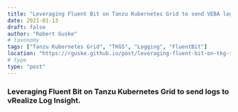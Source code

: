 ```yaml
---
title: "Leveraging Fluent Bit on Tanzu Kubernetes Grid to send VEBA logs to vRealize Log Insight"
date: 2021-01-13
draft: false
author: "Robert Guske"
# taxonomy
tags: ["Tanzu Kubernetes Grid", "TKGS", "Logging", "FluentBit"]
location: "https://rguske.github.io/post/leveraging-fluent-bit-on-tkg-to-send-veba-logs-to-vrli/"
# type
type: "post"
---
```


### Leveraging Fluent Bit on Tanzu Kubernetes Grid to send logs to vRealize Log Insight.
